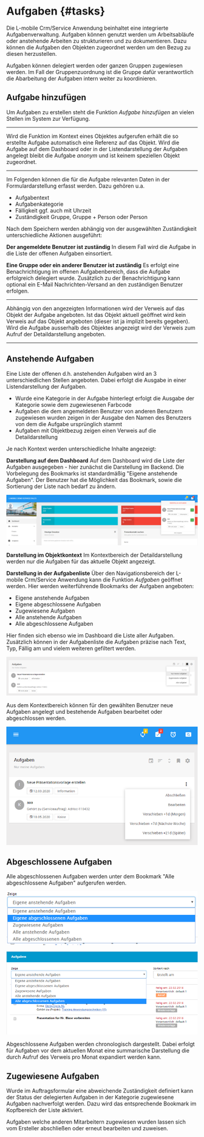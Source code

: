 # Aufgaben {#tasks}
Die L-mobile Crm/Service Anwendung beinhaltet eine integrierte Aufgabenverwaltung. Aufgaben können genutzt werden um Arbeitsabläufe oder anstehende Arbeiten zu strukturieren und zu dokumentieren. Dazu können die Aufgaben den Objekten zugeordnet werden um den Bezug zu diesen herzustellen.

Aufgaben können delegiert werden oder ganzen Gruppen zugewiesen werden. Im Fall der Gruppenzuordnung ist die Gruppe dafür verantwortlich die Abarbeitung der Aufgaben intern weiter zu koordinieren.

## Aufgabe hinzufügen
Um Aufgaben zu erstellen steht die Funktion *Aufgabe hinzufügen* an vielen Stellen im System zur Verfügung. 

----
Wird die Funktion im Kontext eines Objektes aufgerufen erhält die so erstellte Aufgabe automatisch eine Referenz auf das Objekt. Wird die Aufgabe auf dem Dashboard oder in der Listendarstellung der Aufgaben angelegt bleibt die Aufgabe *anonym* und ist keinem speziellen Objekt zugeordnet.

----

Im Folgenden können die für die Aufgabe relevanten Daten in der Formulardarstellung erfasst werden. Dazu gehören u.a.

- Aufgabentext
- Aufgabenkategorie
- Fälligkeit ggf. auch mit Uhrzeit
- Zuständigkeit Gruppe, Gruppe + Person oder Person

Nach dem Speichern werden abhängig von der ausgewählten Zuständigkeit unterschiedliche Aktionen ausgeführt:

__Der angemeldete Benutzer ist zuständig__ 
In diesem Fall wird die Aufgabe in die Liste der offenen Aufgaben einsortiert.

__Eine Gruppe oder ein anderer Benutzer ist zuständig__
Es erfolgt eine Benachrichtigung im offenen Aufgabenbereich, dass die Aufgabe erfolgreich delegiert wurde. Zusätzlich zu der Benachrichtigung kann optional ein E-Mail Nachrichten-Versand an den zuständigen Benutzer erfolgen.

----
Abhängig von den angezeigten Informationen wird der Verweis auf das Objekt der Aufgabe angeboten. Ist das Objekt aktuell geöffnet wird kein Verweis auf das Objekt angeboten (dieser ist ja implizit bereits gegeben). Wird die Aufgabe ausserhalb des Objektes angezeigt wird der Verweis zum Aufruf der Detaildarstellung angeboten.

----

## Anstehende Aufgaben
Eine Liste der offenen d.h. anstehenden Aufgaben wird an 3 unterschiedlichen Stellen angeboten. Dabei erfolgt die Ausgabe in einer Listendarstellung der Aufgaben. 

- Wurde eine Kategorie in der Aufgabe hinterlegt erfolgt die Ausgabe der Kategorie sowie dem zugewiesenen Farbcode
- Aufgaben die dem angemeldeten Benutzer von anderen Benutzern zugewiesen wurden zeigen in der Ausgabe den Namen des Benutzers von dem die Aufgabe ursprünglich stammt
- Aufgaben mit Objektbezug zeigen einen Verweis auf die Detaildarstellung 

Je nach Kontext werden unterschiedliche Inhalte angezeigt:

__Darstellung auf dem Dashboard__
Auf dem Dashboard wird die Liste der Aufgaben ausgegeben - hier zunächst die Darstellung im Backend. Die Vorbelegung des Bookmarks ist standardmäßig "Eigene anstehende Aufgaben". Der Benutzer hat die Möglichkeit das Bookmark, sowie die Sortierung der Liste nach bedarf zu ändern.

![Direktzugang zu Aufgaben](img/tasks/overdue_tasks.png "Direktzugang zu Aufgaben")

__Darstellung im Objektkontext__
Im Kontextbereich der Detaildarstellung werden nur die Aufgaben für das aktuelle Objekt angezeigt.

__Darstellung in der Aufgabenliste__
Über den Navigationsbereich der L-mobile Crm/Service Anwendung kann die Funktion *Aufgaben* geöffnet werden. Hier werden weiterführende Bookmarks der Aufgaben angeboten:

- Eigene anstehende Aufgaben
- Eigene abgeschlossene Aufgaben
- Zugewiesene Aufgaben
- Alle anstehende Aufgaben
- Alle abgeschlossene Aufgaben

Hier finden sich ebenso wie im Dashboard die Liste aller Aufgaben. Zusätzlich können in der Aufgabenliste die Aufgaben präzise nach Text, Typ, Fällig am und vielem weiteren gefiltert werden.

![voreingestellt nur eigene Aufgaben](img/tasks/tasks_filtered.png "voreingestellt nur eigene Aufgaben")

Aus dem Kontextbereich können für den gewählten Benutzer neue Aufgaben angelegt und bestehende Aufgaben bearbeitet oder abgeschlossen werden.

![Aufgaben Aktionen](img/tasks/task_actions.png "Aufgaben Aktionen")

## Abgeschlossene Aufgaben
Alle abgeschlossenen Aufgaben werden unter dem Bookmark "Alle abgeschlossene Aufgaben" aufgerufen werden.

![Aufruf der Kategorie in der Kopfdarstellung](img/tasks/tasks_list_categories_closed.png "Aufruf der Kategorie in der Kopfdarstellung")

![Abgeschlossene Aufgaben](img/tasks/completed_tasks_list.png "Abgeschlossene Aufgaben")

Abgeschlossene Aufgaben werden chronologisch dargestellt. Dabei erfolgt für Aufgaben vor dem aktuellen Monat eine summarische Darstellung die durch Aufruf des Verweis pro Monat expandiert werden kann.

## Zugewiesene Aufgaben

Wurde im Auftragsformular eine abweichende Zuständigkeit definiert kann der Status der delegierten Aufgaben in der Kategorie zugewiesene Aufgaben nachverfolgt werden. Dazu wird das entsprechende Bookmark im Kopfbereich der Liste aktiviert.

Aufgaben welche anderen Mitarbeitern zugewiesen wurden lassen sich vom Ersteller abschließen oder erneut bearbeiten und zuweisen.

